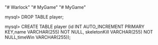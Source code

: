"# Warlock"
"# MyGame"
"# MyGame"

mysql> DROP TABLE player;

mysql> CREATE TABLE player (id INT AUTO_INCREMENT PRIMARY KEY,name VARCHAR(255) NOT NULL, skeletonKill VARCHAR(255) NOT NULL,timeWin VARCHAR(255));